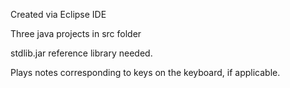 Created via Eclipse IDE 

Three java projects in src folder

stdlib.jar reference library needed.

Plays notes corresponding to keys on the keyboard, if applicable.
